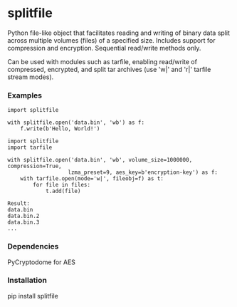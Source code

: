 # splitfile

Python file-like object that facilitates reading and writing of binary data split across multiple volumes (files) of a specified size. Includes support for compression and encryption.  Sequential read/write methods only.

Can be used with modules such as tarfile, enabling read/write of compressed, encrypted, and split tar archives (use 'w|' and 'r|' tarfile stream modes).

### Examples
```
import splitfile

with splitfile.open('data.bin', 'wb') as f:
    f.write(b'Hello, World!')
```
```
import splitfile
import tarfile

with splitfile.open('data.bin', 'wb', volume_size=1000000, compression=True, 
                   lzma_preset=9, aes_key=b'encryption-key') as f:
    with tarfile.open(mode='w|', fileobj=f) as t:
        for file in files:
            t.add(file)
     
Result:
data.bin
data.bin.2
data.bin.3
...
```
### Dependencies

PyCryptodome for AES

### Installation

pip install splitfile
